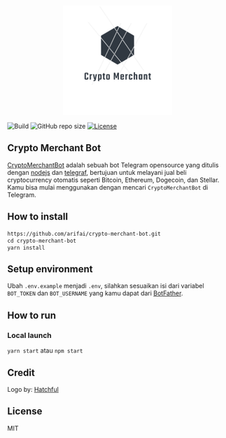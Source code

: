 <p align="center">
    <img src="/img/logo_transparent.png" width="250px">
</p>

![Build](https://github.com/arifai/crypto-merchant-bot/workflows/build/badge.svg?branch=master) ![GitHub repo size](https://img.shields.io/github/repo-size/arifai/crypto-merchant-bot) [![License](https://img.shields.io/badge/license-MIT-orange)](https://github.com/arifai/crypto-merchant-bot/blob/master/LICENSE)

## Crypto Merchant Bot

[CryptoMerchantBot](http://t.me/CryptoMerchantBot) adalah sebuah bot Telegram opensource yang ditulis dengan [nodejs](https://nodejs.org/en/) dan [telegraf](https://telegraf.js.org/#/), bertujuan untuk melayani jual beli cryptocurrency otomatis seperti Bitcoin, Ethereum, Dogecoin, dan Stellar. Kamu bisa mulai menggunakan dengan mencari `CryptoMerchantBot` di Telegram.

## How to install

```
https://github.com/arifai/crypto-merchant-bot.git
cd crypto-merchant-bot
yarn install
```

## Setup environment

Ubah `.env.example` menjadi `.env`, silahkan sesuaikan isi dari variabel `BOT_TOKEN` dan `BOT_USERNAME` yang kamu dapat dari [BotFather](https://t.me/BotFather).

## How to run

### Local launch

`yarn start` atau `npm start`

## Credit

Logo by: [Hatchful](https://hatchful.shopify.com/)

## License 

MIT